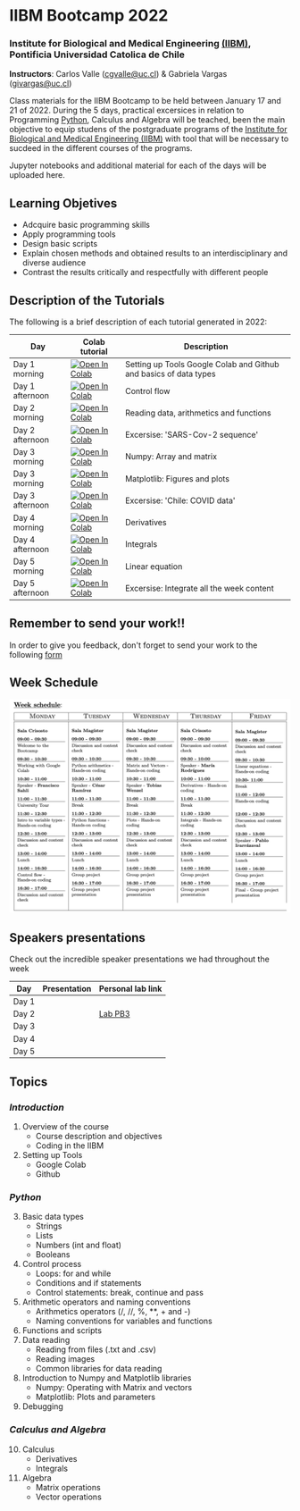 # IIBM Bootcamp 2022
### Institute for Biological and Medical Engineering [(IIBM)](http://iibm.uc.cl), Pontificia Universidad Catolica de Chile

**Instructors**: Carlos Valle (cgvalle@uc.cl) & Gabriela Vargas (givargas@uc.cl)


Class materials for the IIBM Bootcamp to be held between January 17 and 21 of 2022. During the 5 days, practical excersices in relation to Programming [Python](https://www.python.org/), Calculus and Algebra will be teached, been the main objective to equip studens of the postgraduate programs of the [Institute for Biological and Medical Engineering (IIBM)](https://ingenieriabiologicaymedica.uc.cl/en/) with tool that will be necessary to sucdeed in the different courses of the programs.

Jupyter notebooks and additional material for each of the days will be uploaded here.

## **Learning Objetives**
* Adcquire basic programming skills
* Apply programming tools
* Design basic scripts
* Explain chosen methods and obtained results to an interdisciplinary and diverse audience
* Contrast the results critically and respectfully with different people


## Description of the Tutorials

The following is a brief description of each tutorial generated in 2022:

| Day   | Colab tutorial          | Description             |
|-------|---------------------------|---------------------------------------|
| Day 1 morning | [![Open In Colab](https://colab.research.google.com/assets/colab-badge.svg)](https://colab.research.google.com/github/CarlosValleA/IIBM-BootCamp/blob/main/D1/D1Morning_tools_elemental_python.ipynb)| Setting up Tools Google Colab and Github and basics of data types|
| Day 1 afternoon | [![Open In Colab](https://colab.research.google.com/assets/colab-badge.svg)](https://colab.research.google.com/github/CarlosValleA/IIBM-BootCamp/blob/main/D1/D1Afternoon_controlFlow.ipynb) | Control flow|
| Day 2 morning | [![Open In Colab](https://colab.research.google.com/assets/colab-badge.svg)](https://colab.research.google.com/github/CarlosValleA/IIBM-BootCamp/blob/main/D2/D2_Reading_data%2C_Python_Arithmetics_and_functions%20(3).ipynb) | Reading data, arithmetics and functions|
| Day 2 afternoon | [![Open In Colab](https://colab.research.google.com/assets/colab-badge.svg)](https://colab.research.google.com/github/CarlosValleA/IIBM-BootCamp/blob/main/D2/D2Afertoon_.ipynb) | Excersise: 'SARS-Cov-2 sequence' |
| Day 3 morning | [![Open In Colab](https://colab.research.google.com/assets/colab-badge.svg)](https://colab.research.google.com/github/CarlosValleA/IIBM-BootCamp/blob/main/D3/D3_numpy.ipynb)| Numpy: Array and matrix|
| Day 3 morning | [![Open In Colab](https://colab.research.google.com/assets/colab-badge.svg)](https://colab.research.google.com/github/CarlosValleA/IIBM-BootCamp/blob/main/D3/D3_plots.ipynb#scrollTo=CMxxKzghLCeZ) | Matplotlib: Figures and plots |
| Day 3 afternoon | [![Open In Colab](https://colab.research.google.com/assets/colab-badge.svg)](https://colab.research.google.com/github/CarlosValleA/IIBM-BootCamp/blob/main/D3/D3Afternoon_covid.ipynb)| Excersise: 'Chile: COVID data'|
| Day 4 morning | [![Open In Colab](https://colab.research.google.com/assets/colab-badge.svg)](https://colab.research.google.com/github/CarlosValleA/IIBM-BootCamp/blob/main/D4/D4Morning_derivatives.ipynb) | Derivatives|
| Day 4 afternoon | [![Open In Colab](https://colab.research.google.com/assets/colab-badge.svg)]() | Integrals|
| Day 5 morning | [![Open In Colab](https://colab.research.google.com/assets/colab-badge.svg)]() | Linear equation|
| Day 5 afternoon | [![Open In Colab](https://colab.research.google.com/assets/colab-badge.svg)]() | Excersise: Integrate all the week content |


## **Remember to send your work!!**
In order to give you feedback, don't forget to send your work to the following [form](https://forms.gle/VjepgcVYe9ZYab269)


## **Week Schedule**
![imagen](https://github.com/CarlosValleA/IIBM-BootCamp/blob/main/images/week_schedule.png)


## **Speakers presentations**
Check out the incredible speaker presentations we had throughout the week

| Day   | Presentation          | Personal lab link            |
|-------|---------------------------|---------------------------------------|
| Day 1 | []() | []() |
| Day 2 | []() | [Lab PB3](https://pb3.sitios.ing.uc.cl/) |
| Day 3 | []() | []() |
| Day 4 | []() | []() |
| Day 5 | []() | []() |


## **Topics**
### *Introduction*
1. Overview of the course
    * Course description and objectives
    * Coding in the IIBM
2. Setting up Tools
    * Google Colab
    * Github
### *Python*
3. Basic data types 
    * Strings 
    * Lists 
    * Numbers (int and float)
    * Booleans
4. Control process
    * Loops: for and while
    * Conditions and if statements
    * Control statements: break, continue and pass
5. Arithmetic operators and naming conventions
    * Arithmetics operators (/, //, \%, **, + and -)
    * Naming conventions for variables and functions
6. Functions and scripts
7. Data reading
    * Reading from files (.txt and .csv)
    * Reading images
    * Common libraries for data reading
8. Introduction to Numpy and Matplotlib libraries
    * Numpy: Operating with Matrix and vectors
    * Matplotlib: Plots and parameters 
9. Debugging
    
### *Calculus and Algebra*
10. Calculus
    * Derivatives
    * Integrals
11. Algebra
    * Matrix operations
    * Vector operations